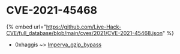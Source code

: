 # CVE-2021-45468
{% embed url="https://github.com/Live-Hack-CVE/full_database/blob/main/cves/2021/CVE-2021-45468.json" %}

* 0xhaggis ~> [Imperva_gzip_bypass](https://www.alice-snow.ru/2021/database/cve-2021-45468/imperva_gzip_bypass-0xhaggis)